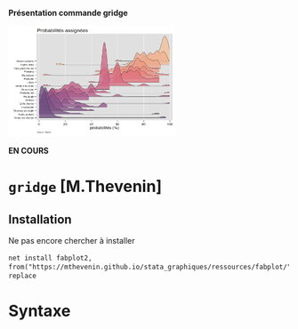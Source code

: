 **Présentation commande gridge**

<img src="g1.png" width=300 height=200>

**EN COURS**

# `gridge` [M.Thevenin]

## Installation

Ne pas encore chercher à installer
```{}
net install fabplot2, from("https://mthevenin.github.io/stata_graphiques/ressources/fabplot/") replace
```


# Syntaxe











